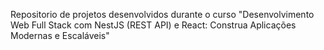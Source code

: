 Repositorio de projetos desenvolvidos durante o curso "Desenvolvimento Web Full Stack com NestJS (REST API) e React: Construa Aplicações Modernas e Escaláveis"